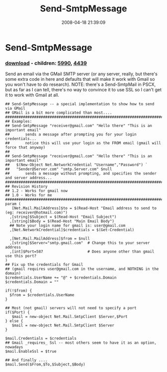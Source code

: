 ﻿---
pid:            180
poster:         Joel Bennett
title:          Send-SmtpMessage
date:           2008-04-18 21:39:09
format:         posh
parent:         0
parent:         0
children:       5990,4439
---

# Send-SmtpMessage

### [download](180.ps1) - children: [5990](5990.md), [4439](4439.md)

Send an email via the GMail SMTP server (or any server, really, but there's some extra code in here and defaults that will make it work with Gmail so you won't have to do research).  NOTE: there's a Send-SmtpMail in PSCX, but as far as I can tell, there's no way to convince it to use SSL so I can't get it to work with Gmail at all.

```posh
## Send-SmtpMessage -- a special implementation to show how to send via GMail
## GMail is a bit more complicated than most....
###################################################################################################
## Examples:
## Send-SmtpMessage "receiver@gmail.com" "Hello there" "This is an important email"
##       sends a message after prompting you for your login credentials... 
##       notice this will use your login as the FROM email (gmail will force that anyway)
## 
## Send-SmtpMessage "receiver@gmail.com" "Hello there" "This is an important email" `
##   $(New-Object Net.NetworkCredential "Username","Password") `
##   "Sender@Server.com" "smtp.Server.com" $null
##       sends a message without prompting, and specifies the sender and server address...
###################################################################################################
## Revision History
## 1.2 - Works for gmail now
## 1.0 - Works for me
###################################################################################################
param (
   [Net.Mail.MailAddress]$to = $(Read-Host "Email address to send to (eg: receiver@hotmail.com)")
  ,[string]$Subject = $(Read-Host "Email Subject")
  ,[string]$Body = $(Read-Host "Main Email Body")
  ## Note your login name for gmail is: user@gmail.com
  ,[Net.NetworkCredential]$credentials = $(Get-Credential)

  ,[Net.Mail.MailAddress]$from = $null
  ,[string]$Server="smtp.gmail.com"  # Change this to your server address
  ,[int]$Port=587                    # Does anyone other than gmail use this port?
)
## Fix up the credentials for Gmail
## (gmail requires user@gmail.com in the username, and NOTHING in the domain)
$credentials.UserName += "@" + $credentials.Domain
$credentials.Domain = ""

if(!$from) { 
  $from = $credentials.UserName
}

## Most (not gmail) servers will not need to specify a port
if($Port) {
   $mail = new-object Net.Mail.SmtpClient $Server,$Port
} else {
   $mail = new-object Net.Mail.SmtpClient $Server
}

$mail.Credentials = $credentials
## Gmail _requires_ Ssl -- most others seem to have it as an option, nowadays
$mail.EnableSsl = $true

## And finally ....
$mail.Send($From,$To,$Subject,$Body)


```
